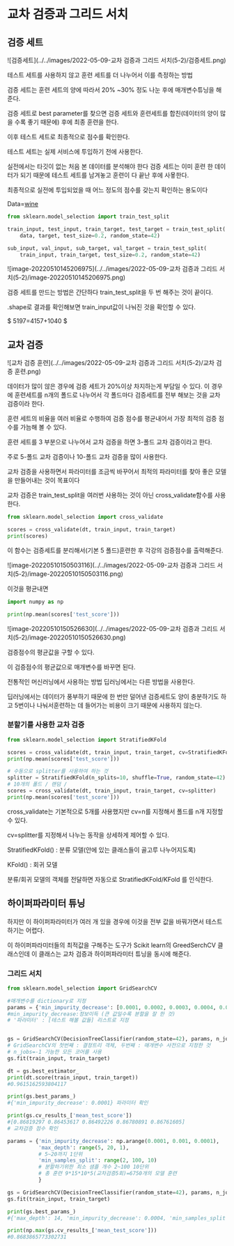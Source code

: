 # 교차 검증과 그리드 서치

## 검증 세트

![검증세트](../../images/2022-05-09-교차 검증과 그리드 서치(5-2)/검증세트.png)

테스트 세트를 사용하지 않고 훈련 세트를 더 나누어서 이를 측정하는 방법

검증 세트는 훈련 세트의 양에 따라서 20% ~30% 정도 나눈 후에 매개변수튜닝을 해준다.

검증 세트로 best parameter를 찾으면 검증 세트와 훈련세트를 합친(데이터의 양이 많을 수록 좋기 때문에) 후에 최종 훈련을 한다.

이후 테스트 세트로 최종적으로 점수를 확인한다.



테스트 세트는 실제 서비스에 투입하기 전에 사용한다.

실전에서는 타깃이 없는 처음 본 데이터를 분석해야 한다 검증 세트는 이미 훈련 한 데이터가 되기 때문에 테스트 세트를 남겨놓고 훈련이 다 끝난 후에 사욯한다.

최종적으로 실전에 투입되었을 때 어느 정도의 점수를 갖는지 확인하는 용도이다



Data=[wine](https://bit.ly/wine_csv_data)

```python
from sklearn.model_selection import train_test_split

train_input, test_input, train_target, test_target = train_test_split(
    data, target, test_size=0.2, random_state=42)

sub_input, val_input, sub_target, val_target = train_test_split(
    train_input, train_target, test_size=0.2, random_state=42)
```

![image-20220510145206975](../../images/2022-05-09-교차 검증과 그리드 서치(5-2)/image-20220510145206975.png)

검증 세트를 만드는 방법은 간단하다 train_test_split을 두 번 해주는 것이 끝이다.

.shape로 결과를 확인해보면 train_input값이 나눠진 것을 확인할 수 있다.

$ 5197=4157+1040 $



## 교차 검증

![교차 검증 훈련](../../images/2022-05-09-교차 검증과 그리드 서치(5-2)/교차 검증 훈련.png)

데이터가 많이 않은 경우에 검증 세트가 20%이상 차지하는게 부담일 수 있다. 이 경우에 훈련세트를 n개의 폴드로 나누어서 각 폴드마다 검증세트를 전부 해보는 것을 교차 검증이라 한다.

훈련 세트의 비율을 여러 비율로 수행하여 검증 점수를 평균내어서 가장 최적의 검증 점수를 가늠해 볼 수 있다.

훈련 세트를 3 부분으로 나누어서 교차 검증을 하면 3-폴드 교차 검증이라고 한다.

주로 5-폴드 교차 검증이나 10-폴드 교차 검증을 많이 사용한다.

교차 검증을 사용하면서 파라미터를 조금씩 바꾸어서 최적의 파라미터를 찾아 좋은 모델을 만들어내는 것이 목표이다

교차 검증은 train_test_split을 여러번 사용하는 것이 아닌 cross_validate함수를 사용한다.

```python
from sklearn.model_selection import cross_validate

scores = cross_validate(dt, train_input, train_target)
print(scores)
```

이 함수는 검증세트를 분리해서(기본 5 폴드)훈련한 후 각강의 검증점수를 출력해준다.

![image-20220510150503116](../../images/2022-05-09-교차 검증과 그리드 서치(5-2)/image-20220510150503116.png)

이것을 평균내면

```py
import numpy as np

print(np.mean(scores['test_score']))
```

![image-20220510150526630](../../images/2022-05-09-교차 검증과 그리드 서치(5-2)/image-20220510150526630.png)

검증점수의 평균값을 구할 수 있다.

이 검증점수의 평균값으로 매개변수를 바꾸면 된다.



전통적인 머신러닝에서 사용하는 방법 딥러닝에서는 다른 방법을 사용한다.

딥러닝에서는 데이터가 풍부하기 때문에 한 번만 덜어낸 검증세트도 양이 충분하기도 하고 5번이나 나눠서훈련하는 데 들어가는 비용이 크기 때문에 사용하지 않는다.




### 분할기를 사용한 교차 검증

```python
from sklearn.model_selection import StratifiedKFold

scores = cross_validate(dt, train_input, train_target, cv=StratifiedKFold())
print(np.mean(scores['test_score']))

# 수동으로 splitter를 사용하여 하는 것
splitter = StratifiedKFold(n_splits=10, shuffle=True, random_state=42)
# 10개의 폴드 / 랜덤 / 
scores = cross_validate(dt, train_input, train_target, cv=splitter)
print(np.mean(scores['test_score']))
```

cross_validate는 기본적으로 5개를 사용했지만 cv=n를 지정해서 폴드를 n개 지정할 수 있다.

cv=splitter를 지정해서 나누는 동작을 상세하게 제어할 수 있다.

StratifiedKFold() : 분류 모델(안에 있는 클래스들이 골고루 나누어지도록)

KFold() : 회귀 모델

분류/회귀 모델의 객체를 전달하면 자동으로 StratifiedKFold/KFold 를 인식한다.



## 하이퍼파라미터 튜닝

하지만 이 하이퍼파라미터가 여러 개 있을 경우에 이것을 전부 값을 바꿔가면서 테스트하기는 어렵다.

이 하이퍼파라미터들의 최적값을 구해주는 도구가 Scikit learn의 GreedSerchCV 클래스인데 이 클래스는 교차 검증과 하이퍼파라미터 튜닝을 동시에 해준다.



### 그리드 서치

```python
from sklearn.model_selection import GridSearchCV

#매개변수를 dictionary로 지정
params = {'min_impurity_decrease': [0.0001, 0.0002, 0.0003, 0.0004, 0.0005]} 
#min_impurity_decrease:정보이득 (큰 값일수록 분할을 잘 한 것)
# '파라미터' : [테스트 해볼 값들] 리스트로 지정


gs = GridSearchCV(DecisionTreeClassifier(random_state=42), params, n_jobs=-1)
# GridSearchCV의 첫번째 : 결정트리 객체, 두번째 : 매개변수 사전으로 지정한 것 
# n_jobs=-1 가능한 모든 코어를 사용
gs.fit(train_input, train_target)

dt = gs.best_estimator_
print(dt.score(train_input, train_target))
#0.9615162593804117

print(gs.best_params_)
#{'min_impurity_decrease': 0.0001} 파라미터 확인

print(gs.cv_results_['mean_test_score'])
#[0.86819297 0.86453617 0.86492226 0.86780891 0.86761605]
# 교차검증 점수 확인
```



```python
params = {'min_impurity_decrease': np.arange(0.0001, 0.001, 0.0001),
          'max_depth': range(5, 20, 1),
          # 5~20까지 1단위
          'min_samples_split': range(2, 100, 10)
          # 분할하기위한 최소 샘플 개수 2~100 10단위
          # 총 훈련 9*15*10*5(교차검증5회)=6750개의 모델 훈련
          }

gs = GridSearchCV(DecisionTreeClassifier(random_state=42), params, n_jobs=-1)
gs.fit(train_input, train_target)

print(gs.best_params_)
#{'max_depth': 14, 'min_impurity_decrease': 0.0004, 'min_samples_split': 12}

print(np.max(gs.cv_results_['mean_test_score']))
#0.8683865773302731
```



